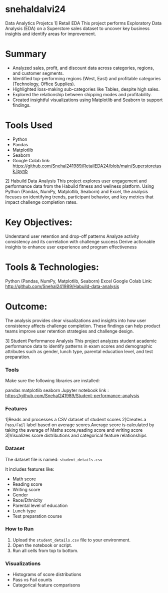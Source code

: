 # snehaldalvi24
Data Analytics Projetcs
1] Retail EDA
This project performs Exploratory Data Analysis (EDA) on a Superstore sales dataset to uncover key business insights and identify areas for improvement.
# Summary
- Analyzed sales, profit, and discount data across categories, regions, and customer segments.
- Identified top-performing regions (West, East) and profitable categories (Technology, Office Supplies).
- Highlighted loss-making sub-categories like Tables, despite high sales.
- Explored the relationship between shipping modes and profitability.
- Created insightful visualizations using Matplotlib and Seaborn to support findings.
# Tools Used
- Python
- Pandas
- Matplotlib
- Seaborn
- Google Colab link:
https://github.com/Snehal241989/RetailEDA24/blob/main/Superstoretask.ipynb

2]  Habuild Data Analysis
This project explores user engagement and performance data from the Habuild fitness and wellness platform. Using Python (Pandas, NumPy, Matplotlib, Seaborn) and Excel, the analysis focuses on identifying trends, participant behavior, and key metrics that impact challenge completion rates.
# Key Objectives:
Understand user retention and drop-off patterns
Analyze activity consistency and its correlation with challenge success
Derive actionable insights to enhance user experience and program effectiveness

# Tools & Technologies:
Python (Pandas, NumPy, Matplotlib, Seaborn)
Excel
Google Colab Link:
http://github.com/Snehal241989/Habuild-data-analysis
# Outcome:
The analysis provides clear visualizations and insights into how user consistency affects challenge completion. These findings can help product teams improve user retention strategies and challenge design.

3] Student Performance Analysis
This project analyzes student academic performance data to identify patterns in exam scores and demographic attributes such as gender, lunch type, parental education level, and test preparation.

###   Tools

Make sure the following libraries are installed:

pandas
matplotlib
seaborn
Jupyter notebook link :
https://github.com/Snehal241989/Student-performance-analysis

###  Features

1]Reads and processes a CSV dataset of student scores
2]Creates a `Pass/Fail` label based on average scores.Average score is calculated by taking the average of Maths score,reading score and writing score
3]Visualizes score distributions and categorical feature relationships
### Dataset

The dataset file is named: `student_details.csv`

It includes features like:
- Math score
- Reading score
- Writing score
- Gender
- Race/Ethnicity
- Parental level of education
- Lunch type
- Test preparation course

### How to Run

1. Upload the `student_details.csv` file to your environment.
2. Open the notebook or script.
3. Run all cells from top to bottom.

### Visualizations

- Histograms of score distributions
- Pass vs Fail counts
- Categorical feature comparisons




